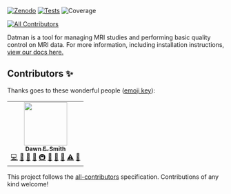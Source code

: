 [![Zenodo](https://zenodo.org/badge/29540972.svg)](https://zenodo.org/badge/latestdoi/29540972)
[![Tests](https://github.com/TIGRLab/datman/actions/workflows/run-tests.yml/badge.svg)](https://github.com/TIGRLab/datman/actions/workflows/run-tests.yml)
![Coverage](https://img.shields.io/endpoint?url=https://gist.githubusercontent.com/DESm1th/cffe8a0a522de7697edacbf74f70a7e1/raw/datman-coverage.json)
<!-- ALL-CONTRIBUTORS-BADGE:START - Do not remove or modify this section -->
[![All Contributors](https://img.shields.io/badge/all_contributors-1-orange.svg?style=flat-square)](#contributors-)
<!-- ALL-CONTRIBUTORS-BADGE:END -->

Datman is a tool for managing MRI studies and performing basic quality control
on MRI data. For more information, including installation instructions,
[view our docs here.](http://imaging-genetics.camh.ca/datman/)

## Contributors ✨

Thanks goes to these wonderful people ([emoji key](https://allcontributors.org/docs/en/emoji-key)):

<!-- ALL-CONTRIBUTORS-LIST:START - Do not remove or modify this section -->
<!-- prettier-ignore-start -->
<!-- markdownlint-disable -->
<table>
  <tr>
    <td align="center"><a href="https://github.com/DESm1th"><img src="https://avatars2.githubusercontent.com/u/10541496?v=4" width="100px;" alt=""/><br /><sub><b>Dawn E. Smith</b></sub></a><br /><a href="https://github.com/TIGRLab/datman/commits?author=DESm1th" title="Code">💻</a> <a href="https://github.com/TIGRLab/datman/commits?author=DESm1th" title="Documentation">📖</a> <a href="#design-DESm1th" title="Design">🎨</a> <a href="#ideas-DESm1th" title="Ideas, Planning, & Feedback">🤔</a> <a href="#infra-DESm1th" title="Infrastructure (Hosting, Build-Tools, etc)">🚇</a> <a href="#maintenance-DESm1th" title="Maintenance">🚧</a> <a href="#question-DESm1th" title="Answering Questions">💬</a> <a href="https://github.com/TIGRLab/datman/pulls?q=is%3Apr+reviewed-by%3ADESm1th" title="Reviewed Pull Requests">👀</a> <a href="https://github.com/TIGRLab/datman/commits?author=DESm1th" title="Tests">⚠️</a> <a href="#talk-DESm1th" title="Talks">📢</a></td>
  </tr>
</table>

<!-- markdownlint-enable -->
<!-- prettier-ignore-end -->
<!-- ALL-CONTRIBUTORS-LIST:END -->

This project follows the [all-contributors](https://github.com/all-contributors/all-contributors) specification. Contributions of any kind welcome!
